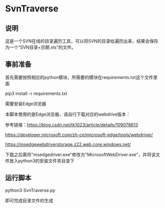 # SvnTraverse

## 说明
这是一个SVN在线的目录遍历工具，可以将SVN的目录给遍历出来，结果会保存为一个“SVN目录+日期.xls”的文件。

## 事前准备
首先需要按照相应的python模块，所需要的模块在requirements.txt这个文件里面

pip3 install -r requirements.txt

需要安装Edge浏览器

本脚本使用的是Edge浏览器，请自行下载对应的webdrive版本：

参考链接：https://blog.csdn.net/tk1023/article/details/109078613

https://developer.microsoft.com/zh-cn/microsoft-edge/tools/webdriver/

https://msedgewebdriverstorage.z22.web.core.windows.net/

下载之后需将"msedgedriver.exe"修改为"MicrosoftWebDriver.exe"，并将该文件放入python3的安装文件夹目录下

## 运行脚本
python3 SvnTraverse.py

即可完成目录文件的生成
